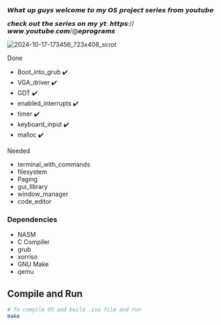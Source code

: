 𝙒𝙝𝙖𝙩 𝙪𝙥 𝙜𝙪𝙮𝙨 𝙬𝙚𝙡𝙘𝙤𝙢𝙚 𝙩𝙤 𝙢𝙮 𝙊𝙎 𝙥𝙧𝙤𝙟𝙚𝙘𝙩 𝙨𝙚𝙧𝙞𝙚𝙨 𝙛𝙧𝙤𝙢 𝙮𝙤𝙪𝙩𝙪𝙗𝙚

𝙘𝙝𝙚𝙘𝙠 𝙤𝙪𝙩 𝙩𝙝𝙚 𝙨𝙚𝙧𝙞𝙚𝙨 𝙤𝙣 𝙢𝙮 𝙮𝙩: 𝙝𝙩𝙩𝙥𝙨://𝙬𝙬𝙬.𝙮𝙤𝙪𝙩𝙪𝙗𝙚.𝙘𝙤𝙢/@𝙚𝙥𝙧𝙤𝙜𝙧𝙖𝙢𝙨

![2024-10-17-173456_723x408_scrot](https://github.com/user-attachments/assets/01662f1e-1d9c-4500-a71b-5f7786cfcb50)

Done
  - Boot_into_grub ✔️
  - VGA_driver ✔️
  - GDT ✔️
  - enabled_interrupts ✔️
  - timer ✔️
  - keyboard_input ✔️
  - malloc ✔️

Needed
  - terminal_with_commands 
  - filesystem 
  - Paging
  - gui_library 
  - window_manager 
  - code_editor

### Dependencies 
* NASM
* C Compiler
* grub
* xorriso
* GNU Make
* qemu
  

## Compile and Run
``` sh
# To compile OS and build .iso file and run
make

``` 
